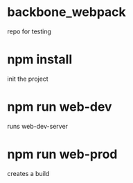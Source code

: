 # backbone_webpack
repo for testing
# npm install 
init the project
# npm run web-dev
runs web-dev-server
# npm run web-prod
creates a build
